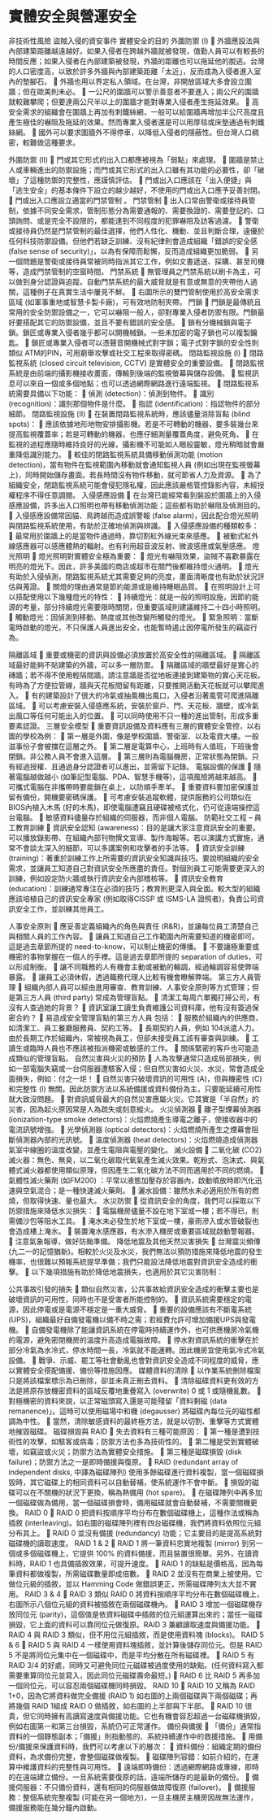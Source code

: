 
# 實體安全與營運安全

非技術性風險
盜賊入侵的資安事件
實體安全的目的
外圍防禦 (I)
	外牆應設法與內部建築距離越遠越好。如果入侵者在跨越外牆就被發現，值勤人員可以有較長的時間反應；如果入侵者在內部建築被發現，外牆的距離也可以拖延他的脫逃。台灣的人口密度高，以致於許多外牆與內部建築距離「太近」，反而成為入侵者進入室內的墊腳石。
	外牆也用以界定私人領域。在台灣，非開放區域大多會設立圍牆；但在歐美則未必。
	一公尺的圍牆可以警示善意者不要進入；兩公尺的圍牆就較難攀爬；但要達兩公尺半以上的圍牆才能對專業入侵者產生拖延效果。
	高安全需求的組織會在圍牆上再加有刺鐵絲網，一般可以給圍牆再增加半公尺高度且產生極佳的嚇阻及拖延的效果。然而專業入侵者還是可以用厚毯或床墊通過有刺鐵絲網。
	國外可以要求圍牆外不得停車，以降低入侵者的隱蔽性。但台灣人口稠密，較難做這種要求。

外圍防禦 (II)
	門或其它形式的出入口都應被視為「弱點」來處理。
	圍牆是禁止人或車輛進出的防禦設施；而門或其它形式的出入口雖有其功能的必要性，卻「破壞」了這種防禦的完整性，應謹慎評估。
	門或出入口應該在「出入便捷」與「逃生安全」的基本條件下設立的越少越好，不使用的門或出入口應予妥善封閉。
	門或出入口應設立適當的門禁管制 。
門禁管制
	出入口常由警衛或接待員管制，依據不同安全需求，管制形態分為需要通報的、需要換證的、需要登記的、口頭詢問、或是完全不設限的，都能達到不同程度的犯罪嚇阻及訪客過濾。
	警衛或接待員仍然是門禁管制的最佳選擇，他們人性化、機動、並且判斷合理，遠優於任何科技防禦設備。但他們若缺乏訓練、沒有紀律則會造成組織「錯誤的安全感 (false sense of security)」，以為有保障而鬆懈，反而造成組織更加脆弱。
	另一個問題是警衛或接待員常被同時指派其它工作，例如文書遞送、採購、甚至司機等，造成門禁管制的空窗時間。
門禁系統
	無管理員之門禁系統以刷卡為主，可以做到身分認證與追蹤。自動門禁系統的最大威脅就是有意或無意的夾帶他人過關，這種例子在真實生活中屢見不鮮。
	右圖所示的雙門管制使用於高安全需求區域 (如軍事重地或智慧卡製卡廠)，可有效地防制夾帶。
門鎖
	門鎖是最傳統且常用的安全防禦設備之一，它可以嚇阻一般人，卻對專業入侵者防禦有限。門鎖最好要搭配其它的防禦設備，並且不要有錯誤的安全感。
	 鎖有分機械鎖與電子鎖。鎖匠或專業入侵者幾乎都可以開機械鎖。一些未加密的電子鎖也可以複製鑰匙。
	鎖匠或專業入侵者可以憑聲音開機械式對字鎖；電子式對字鎖的安全性則類似 ATM的PIN，可用窮舉攻擊或社交工程來取得密碼。
閉路監視設施 (I)
	閉路監視系統 (closed circuit television, CCTV) 是實體安全的重要設備。
	閉路監視系統是由前端的攝影機接收畫面，傳輸到後端的監視螢幕與儲存設備。
	監視訊息可以來自一個或多個地點；也可以透過網際網路進行遠端監視。
	閉路監視系統需要具備以下功能：
	偵測 (detection)：偵測到物件。
	識別 (recognition)：識別那個物件是什麼。
	指認 (identification)：指認物件的部分細節。
閉路監視設施 (II)
	在裝置閉路監視系統時，應該儘量消除盲點 (blind spots)：
	應該依據地形地物安排攝影機。若是不可轉動的機器，要多裝幾台來提高監視覆蓋率；若是可轉動的機器，也應仔細測量覆蓋角度，避免死角。
	在監視的過程應隨時維持良好的光線，攝影機不可能如人眼般靈敏，燈光稍暗就會嚴重降低識別能力。
	較佳的閉路監視系統具備移動偵測功能 (motion detection)，當有物件在監視範圍內移動就會通知監視人員 (例如出現在監視螢幕上)，同時開始儲存畫面。若長時間沒有物件移動，就可節省人力及資源。
	為了組織安全，閉路監視系統可能會侵犯隱私權，因此應該嚴格管控錄影內容，未經授權程序不得任意調閱。
入侵感應設備
	在台灣已能經常看到裝設於圍牆上的入侵感應設備，許多出入口照明也帶有移動偵測功能；這些都有助於嚇阻及偵測目的。
	入侵感應設備常因貓、鳥跨越而造成誤警報 (false alarm)，因此配合燈光照明與閉路監視系統使用，有助於正確地偵測與辨識。
	入侵感應設備的種類較多：
	最常用於圍牆上的是當物件通過時，靠切割紅外線光束來感應。
	被動式紅外線感應器可以感應體熱的輻射。也有利用超音波反射、微波感應或氣壓感應。
燈光照明
	燈光照明對實體安全極為重要：
	燈光有嚇阻效果，盜賊不喜歡暴露在明亮的燈光下。因此，許多美國的商店或超市在關門後都維持燈火通明。
	燈光有助於入侵偵測，閉路監視系統尤其需要足夠的亮度，畫面清晰度也有助於狀況評估與蒐證。
	關燈的理由通常是節約能源或是維持睡眠品質。
	在照明設計上可以搭配使用以下幾種燈光的特性：
	持續燈光：就是一般的照明設施，因節約能源的考量，部分持續燈光需要限時關閉，但重要區域則建議維持二十四小時照明。
	觸動燈光：因偵測到移動、熱度或其他改變所觸發的燈光。
	緊急照明：當斷電時啟動的燈光，不只保護人員進出安全，也能暫時遏止因停電所發生的竊盜行為。

隔離區域
	重要或機密的資訊與設備必須放置於高安全性的隔離區域。
	隔離區域最好能夠不貼建築的外牆，可以多一層防禦。
	隔離區域的牆壁最好是實心的磚牆；若不得不使用輕隔間牆，請注意牆是否從地板連接到建築物的實心天花板。有時為了方便拉管線，牆與天花板間留有距離，只要推開活動天花板就可以攀爬進入。
	有的建築設計了很大的冷氣或抽風機出風口，入侵者沿著風管可爬進隔離區域。
	可以考慮安裝入侵感應系統，安裝於窗戶、門、天花板、牆壁，或冷氣出風口等任何可能出入的位置。
	可以同時使用不只一種的進出管制，形成多重要素認證。
三層安全模型
	重要資訊設備及資料應有三層的實體安全管控，以右圖的學校為例：
	第一層是外圍，像是學校圍牆、警衛室、以及電資大樓。一般滋事份子會被擋在這層之外。
	第二層是電算中心，上班時有人值班，下班後會閉鎖。非公務人員不會進入這層。
	第三層則為電腦機房，正常狀態為閉鎖。只有經過授權、且通過身分認證者可以進出，並需留下記錄。
電腦設備的保護
	隨著電腦越做越小 (如筆記型電腦、PDA、智慧手機等)，這項風險將越來越高。
	可攜式電腦在非攜帶時要能鎖在桌上，以防順手牽羊。
	重要資料要加密保護並留有備份，開機要密碼保護。
	可考慮安裝追蹤軟體，提供服務的公司類似在BIOS內植入木馬 (好的木馬)，即使電腦遭竊且硬碟被格式化，仍可從遠端操控這台電腦。
	敏感資料儘量存於組織的伺服器，而非個人電腦。
防範社交工程 – 員工教育訓練
	資訊安全認知 (awareness)：目的是讓大家注意資訊安全的重要。可以播放錄影帶、在組織內部刊物撰文宣導、製作海報等。若以演講方式實施，通常不會談太深入的細節，可以多講案例和攻擊者的手法等。
	資訊安全訓練 (training)：著重於訓練工作上所需要的資訊安全知識與技巧。要說明組織的安全需求，並讓員工知道自己對資訊安全所應盡的責任。對個別員工可能需要更深入的訓練，例如設定防火牆或執行資訊安全內部稽核等。
	資訊安全教育 (education)：訓練通常專注在必須的技巧；教育則更深入與全面。較大型的組織應該培植自己的資訊安全專家 (例如取得CISSP 或 ISMS-LA 證照者)，負責公司資訊安全工作，並訓練其他員工。

人事安全原則
	應妥善定義組織內的角色與責任 (R&R)，並讓每位員工清楚自己與相關人員的工作內容。
	讓員工知道自己工作範圍內所需要知道的機密即可。這是過去章節所提的 need-to-know，可以制止機密的傳播。
	不要讓極重要或機密的事物掌握在一個人的手裡。這是過去章節所提的 separation of duties，可以形成制衡。
	讓不同職務的人有機會主動或被動的輪調，經過輪調容易使弊端暴露。
	讓員工必須休假，透過職務代理人比較有機會瞭解弊端。
第三方人員管理
	組織內部人員可以經由進用審查、教育訓練、人事安全原則等方式管理；但是第三方人員 (third party) 常成為管理盲點。
	清潔工每周六單獨打掃公司，有沒有人查過她的背景？
	資訊室讓工讀生負責維護公司資料庫，他有沒有簽過保密合約？
	易造成安全管理盲點的第三方人員 包括：
	服務於組織內的供應商，如清潔工、員工餐廳服務員、契約工等。
	長期契約人員，例如 104派遣人力。由於長期工作於組織內，常被視為員工，但卻未接受員工該有審查與訓練。
	工讀生或臨時人員也不應該被指派機密或敏感的工作。
	關係緊密的客戶也可能造成類似的管理盲點。
自然災害與火災的預防
	人為攻擊通常只造成局部損失，例如一部電腦失竊或一台伺服器遭駭客入侵；但自然災害如火災、水災，常會造成全面損失，例如：付之一炬！
	自然災害只破壞資訊的可用性 (A)，但與機密性 (C) 和完整性 (I) 無關。因此防禦方法以系統備援或資料備份為主，只要能延續可用性就大致沒問題。
	對資訊威脅最大的自然災害應屬火災。它其實是「半自然」的災害，因為起火原因常是人為疏失或刻意縱火。
火災偵測器
	離子型煙幕偵測器 (ionization-type smoke detectors)：火焰燃燒產生導電之離子，使接收器中的電流訊號增強。
	光學偵測器 (optical detectors)：火焰燃燒所產生之煙幕會阻斷偵測器內部的光訊號。
	溫度偵測器 (heat detectors)：火焰燃燒造成偵測器氣室中線圈的溫度改變，並產生電阻與電壓的變化。
滅火設備
	二氧化碳 (CO2) 滅火器：無色、無臭，以二氧化碳取代氧氣產生滅火效果。乾粉式、泡沫式、與氣體式滅火器都使用類似原理，但因產生二氧化碳方法不同而適用於不同的燃燒。
	氣體性滅火藥劑 (如FM200) ：平常以液態加壓存於容器內，啟動噴放時即汽化迅速與空氣混合；是一種快速滅火藥劑。
	灑水設備：雖然水未必適用於所有的燃燒，但取得快速、量也最大。
水災防禦
	從資訊安全的角度，我們可以採取以下防禦措施來降低水災損失：
	電腦機房儘量不設在地下室或一樓；若不得已，則需備沙包等阻水工具。
	淹水未必發生於地下室或一樓，豪雨滲入或水管破裂也會造成樓上淹水。
	裝置淹水感應器，有水滲入機房或重要區域就啟動警報器。
	注意氣象報導，做好防颱準備。
降低地震及其他天然災害損失
	台灣震災頻傳 (九二一的記憶猶新)。相較於火災及水災，我們無法以預防措施來降低地震的發生機率，也很難以預報系統提早準備；我們只能設法降低地震對資訊安全造成的衝擊。
	以下幾項措施有助於降低地震損失，也適用於其它災害防制：



公共事故引發的損失
	類似自然災害，公共事故給資訊安全造成的衝擊主要也是破壞資訊的可用性，同時也不是受害者所能控制的。
	資訊系統需要穩定的電源，因此停電或是電源不穩定是一重大威脅。
	重要的設備應該有不斷電系統 (UPS)，組織最好自備發電機以備不時之需；若經費允許可增加備援UPS與發電機。
	自備發電機除了能讓資訊系統在停電時持續運作外，也可供應機房冷氣機的電源，避免密閉機房的溫度升高造成電腦故障。
	停水對資訊系統的衝擊在於部分冷氣為水冷式，停水時間一長，冷氣就不能運轉。因此機房宜使用氣冷式冷氣設備。
	戰爭、示威、罷工等社會動亂也會對資訊安全造成不同程度的威脅，應以實體安全搭配備援、備份等措施因應。
媒體資料的清除
	以作業系統刪除檔案只是將該檔案標示為已刪除，卻並未真正刪去資料。
	清除磁碟資料更有效的方法是將原存放機密資料的區域反覆地重疊寫入 (overwrite) 0 或 1 或隨機亂數。
	對極機密的資料來說，以正常磁頭寫入還是可能殘留「資料剩磁 (data remanence)」。這時可以使用磁場中和機 (degausser) 將磁碟內每位元的磁性都調為中性。
	當然，清除敏感資料的最終極方法，就是以切割、重擊等方式實體地摧毀磁碟。
磁碟損毀與 RAID
	失去資料有三種可能原因：
	第一種是遭到技術性的攻擊，如駭客或病毒；防禦方法也多為技術性的。
	第二種是受到實體破壞，如竊盜或火災；防禦方法為實體安全措施。
	第三種是磁碟損毀 (disk failure)；防禦方法之一是即時備援與復原。
	RAID (redundant array of independent disks, 中譯為磁碟陣列) 使用多餘磁碟進行資料複製，當一個磁碟損毀時，其它磁碟上的相同資料可以自動替補，使系統運作不會中斷。
	損毀的磁碟可以在不關機的狀況下更換，稱為熱備用 (hot spare)。
	在磁碟陣列中再多加一個磁碟做為備用，當一個磁碟損會時，備用磁碟就會自動替補，不需要關機更換。
RAID 0
	RAID 0 把資料按順序平均分布在數個磁碟機上，這種作法或稱為插敘 (interleaving)。如右圖的磁碟陣列裡有四台磁碟機，我們將資料依照位元組分布其上。
	RAID 0 並沒有備援 (redundancy) 功能；它主要目的是提高系統對磁碟機的讀取速度。
RAID 1 & 2
	RAID 1 將一筆資料忠實地複製 (mirror) 到另一個或多個磁碟機上，它提供 100% 的資料備援，而且裝置很簡單。另外，在讀資料時，RAID 1 也具備插敘效果，可提升速度。
	RAID 1 的缺點是價格高，因為每筆資料都做複製，所需磁碟數量即成倍數。
	RAID 2 並沒有在商業上被使用。它做位元級的插敘，並以 Hamming Code 做錯誤更正，所需磁碟陣列太大並不實用。
RAID 3 & 4
	RAID 3 類似 RAID 0 將資料按順序平均分布在數個磁碟機上，右圖所示八個位元組的資料被插敘在兩個磁碟機內。
	RAID 3 增加一個磁碟機存放同位元 (parity)，這個值是依資料磁碟中插敘的位元組運算出來的；當任一磁碟損毀，它上面的資料可以靠同位元做復原。RAID 3 兼顧讀取速度與備援功能。
	RAID 4 與 RAID 3 類似，但不用位元組插敘，而是使用資料塊 (blocks)。
RAID 5 & 6
	RAID 5 與 RAID 4 一樣使用資料塊插敘，並計算後儲存同位元。但是 RAID 5 不是將同位元集中在一個磁碟中，而是平均分散在所有磁碟裡。
	RAID 5 有 RAID 3/4 的好處，同時又可避免同位元磁碟被過度使用的缺點。(任何資料寫入都需要重算同位元並寫入，因此同位元磁碟壽命最短。)
	RAID 6 比 RAID 5 再多加一個同位元，可以容忍兩個磁碟機同時損毀。
RAID 10
	RAID 10 又稱為 RAID 1+0，因為它將資料做完全備援 (RAID 1) 如右圖的上兩個磁碟與下兩個磁碟；再將幾個 RAID 1組成 RAID 0 做插敘，如右圖的上半部與下半部。
	RAID 10 很貴，但它同時擁有高讀寫速度與備援功能。它也有機會容忍超過一台磁碟機損毀，例如右圖第一和第三台損毀，系統仍可正常運作。
備份與備援
	「備份」通常指資料的一個靜態副本；「備援」則指動態的、系統持續運作中的救援措施。
	用備份/備援來保護資料時，我們可以考慮以下的層次：
	資料備份：組織定期的備份資料，為求備份完整，會整個磁碟做複製。
	磁碟陣列容錯：如前介紹的，在運算中維護資料的完整性與可用性。
	遠端即時備份：透過網際網路或專線，即時的在遠端建立備份。一旦系統需要復原的話，遠端所儲存的是最新的備份。
	備援伺服器：不只備份資料，還有相同的伺服器做故障復原 (failover)。
	備援服務：整個系統完整複製 (可能在另一個地方)，一旦主機房主機房因故無法運作，備援服務能在幾分鐘內啟動。
